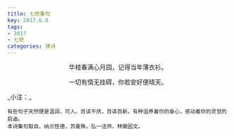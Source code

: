 ```yaml
---
title: 七绝集句
key: 2017.6.8
tags: 
- 2017
- 七绝
categories: 律诗
---
```


<p align="center">华枝春满心月园，记得当年薄衣衫。
</p>
<p align="center">一切有情无挂碍，你若安好便晴天。
</p>
_小注：_

```
有些句子天然便是温润，可人。百读不厌，百读百新。有种滋养着你的身心，感动着你的灵觉的启迪。
本诗集句取自，纳兰性德，苏曼殊，弘一法师，林徽因文。
```